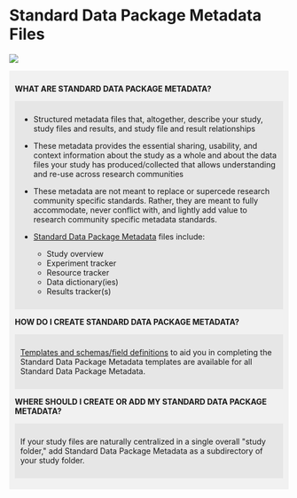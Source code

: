 # Standard Data Package Metadata Files

![](metadata.drawio)

<div markdown="1" style="background-color:rgba(0, 0, 0, 0.0470588); text-align:left; vertical-align: top; padding:10px 10px;">

**WHAT ARE STANDARD DATA PACKAGE METADATA?**

<div markdown="1" style="background-color:rgba(0, 0, 0, 0.0470588); text-align:left; vertical-align: top; padding:10px 10px; margin-bottom: 10px;">

* Structured metadata files that, altogether, describe your study, study files and results, and study file and result relationships
* These metadata provides the essential sharing, usability, and context information about the study as a whole and about the data files your study has produced/collected that allows understanding and re-use across research communities
* These metadata are not meant to replace or supercede research community specific standards. Rather, they are meant to fully accommodate, never conflict with, and lightly add value to research community specific metadata standards.
* [Standard Data Package Metadata](../terms/index.md#standard-data-package-metadata-files) files include:

  * Study overview
  * Experiment tracker
  * Resource tracker
  * Data dictionary(ies)
  * Results tracker(s)


</div>

**HOW DO I CREATE STANDARD DATA PACKAGE METADATA?**

<div markdown="1" style="background-color:rgba(0, 0, 0, 0.0470588); text-align:left; vertical-align: top; padding:10px 10px; margin-bottom: 10px;">

[Templates and schemas/field definitions](../schemas/index.md) to aid you in completing the Standard Data Package Metadata templates are available for all Standard Data Package Metadata.

</div>

**WHERE SHOULD I CREATE OR ADD MY STANDARD DATA PACKAGE METADATA?** 

<div markdown="1" style="background-color:rgba(0, 0, 0, 0.0470588); text-align:left; vertical-align: top; padding:10px 10px; margin-bottom: 10px;">

If your study files are naturally centralized in a single overall "study folder," add Standard Data Package Metadata as a subdirectory of your study folder.

</div>
</div>